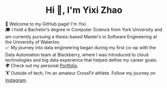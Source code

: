 <h1 align="center">Hi 👋, I'm Yixi Zhao</h1>

👋 Welcome to my GitHub page! I'm Yixi.  
🎓 I hold a Bachelor’s degree in Computer Science from York University and am currently pursuing a thesis-based Master’s in Software Engineering at the University of Waterloo.  
📈 My journey into data engineering began during my first co-op with the Data Automation team at Blackberry, where I was introduced to cloud technologies and big data experience that helped define my career goals.  
🌍 Check out my personal [Portfolio](https://frankzhaoyx.github.io/).  
🏋️ Outside of tech, I’m an amateur CrossFit athlete. Follow my journey on [Instagram](https://www.instagram.com/frankzhao0306/).